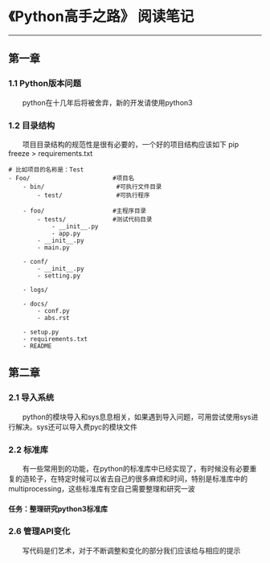 # 《Python高手之路》 阅读笔记
***
## 第一章
### 1.1 Python版本问题
&ensp;&ensp;&ensp;&ensp;python在十几年后将被舍弃，新的开发请使用python3

### 1.2 目录结构
&ensp;&ensp;&ensp;&ensp;项目目录结构的规范性是很有必要的，一个好的项目结构应该如下
pip freeze > requirements.txt
```
# 比如项目的名称是：Test
- Foo/                       #项目名
	- bin/                    #可执行文件目录
		- test/               #可执行程序

	- foo/                   #主程序目录
		- tests/             #测试代码目录
			- __init__.py
			- app.py
		- __init__.py
		- main.py

	- conf/
		- __init__.py
		- setting.py

	- logs/

	- docs/
		- conf.py
		- abs.rst

	- setup.py
	- requirements.txt
	- README
```

## 第二章
### 2.1 导入系统
&ensp;&ensp;&ensp;&ensp;python的模块导入和sys息息相关，如果遇到导入问题，可用尝试使用sys进行解决。sys还可以导入费pyc的模块文件

### 2.2 标准库
&ensp;&ensp;&ensp;&ensp;有一些常用到的功能，在python的标准库中已经实现了，有时候没有必要重复的造轮子，在特定时候可以省去自己的很多麻烦和时间，特别是标准库中的multiprocessing，这些标准库有空自己需要整理和研究一波

#### 任务：整理研究python3标准库

### 2.6 管理API变化
&ensp;&ensp;&ensp;&ensp;写代码是们艺术，对于不断调整和变化的部分我们应该给与相应的提示
